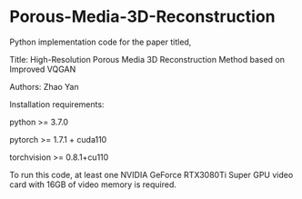 # Porous-Media-3D-Reconstruction

Python implementation code for the paper titled,

Title: High-Resolution Porous Media 3D Reconstruction Method based on Improved VQGAN

Authors: Zhao Yan

Installation requirements:

python >= 3.7.0

pytorch >= 1.7.1 + cuda110  

torchvision >= 0.8.1+cu110


To run this code, at least one NVIDIA GeForce RTX3080Ti Super GPU video card with 16GB of video memory is required.




